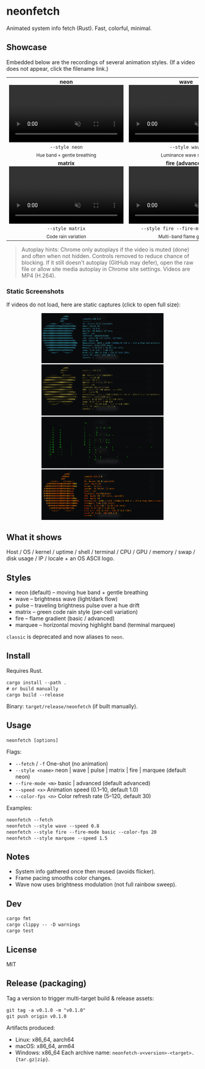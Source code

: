 # neonfetch

Animated system info fetch (Rust). Fast, colorful, minimal.

## Showcase
Embedded below are the recordings of several animation styles. (If a video does not appear, click the filename link.)

<table>
	<tr>
		<td align="center" width="50%">
			<b>neon</b><br>
			<video width="300" muted autoplay loop playsinline preload="auto" src="neon.mp4">Your browser can't embed this video. <a href="neon.mp4">Download neon.mp4</a></video><br>
			<code>--style neon</code><br>
			<sub>Hue band + gentle breathing</sub>
		</td>
		<td align="center" width="50%">
			<b>wave</b><br>
			<video width="300" muted autoplay loop playsinline preload="auto" src="wave.mp4">Your browser can't embed this video. <a href="wave.mp4">Download wave.mp4</a></video><br>
			<code>--style wave</code><br>
			<sub>Luminance wave sweep</sub>
		</td>
	</tr>
	<tr>
		<td align="center">
			<b>matrix</b><br>
			<video width="300" muted autoplay loop playsinline preload="auto" src="matrix.mp4">Your browser can't embed this video. <a href="matrix.mp4">Download matrix.mp4</a></video><br>
			<code>--style matrix</code><br>
			<sub>Code rain variation</sub>
		</td>
		<td align="center">
			<b>fire (advanced)</b><br>
			<video width="300" muted autoplay loop playsinline preload="auto" src="fire.mp4">Your browser can't embed this video. <a href="fire.mp4">Download fire.mp4</a></video><br>
			<code>--style fire --fire-mode advanced</code><br>
			<sub>Multi-band flame gradient</sub>
		</td>
	</tr>
</table>

> Autoplay hints: Chrome only autoplays if the video is muted (done) and often when not hidden. Controls removed to reduce chance of blocking. If it still doesn't autoplay (GitHub may defer), open the raw file or allow site media autoplay in Chrome site settings. Videos are MP4 (H.264).

### Static Screenshots
If videos do not load, here are static captures (click to open full size):

<p align="center">
	<img src="neon.png" alt="neon" width="320" />
	<img src="wave.png" alt="wave" width="320" />
	<img src="matrix.png" alt="matrix" width="320" />
	<img src="fire.png" alt="fire" width="320" />
</p>

## What it shows
Host / OS / kernel / uptime / shell / terminal / CPU / GPU / memory / swap / disk usage / IP / locale + an OS ASCII logo.

## Styles
- neon (default) – moving hue band + gentle breathing
- wave – brightness wave (light/dark flow)
- pulse – traveling brightness pulse over a hue drift
- matrix – green code rain style (per‑cell variation)
- fire – flame gradient (basic / advanced)
- marquee – horizontal moving highlight band (terminal marquee)

`classic` is deprecated and now aliases to `neon`.

## Install
Requires Rust.

```
cargo install --path .
# or build manually
cargo build --release
```
Binary: `target/release/neonfetch` (if built manually).

## Usage
```
neonfetch [options]
```
Flags:
- `--fetch` / `-f`     One-shot (no animation)
- `--style <name>`     neon | wave | pulse | matrix | fire | marquee (default neon)
- `--fire-mode <m>`    basic | advanced (default advanced)
- `--speed <x>`        Animation speed (0.1–10, default 1.0)
- `--color-fps <n>`    Color refresh rate (5–120, default 30)

Examples:
```
neonfetch --fetch
neonfetch --style wave --speed 0.8
neonfetch --style fire --fire-mode basic --color-fps 20
neonfetch --style marquee --speed 1.5
```

## Notes
- System info gathered once then reused (avoids flicker).
- Frame pacing smooths color changes.
- Wave now uses brightness modulation (not full rainbow sweep).

## Dev
```
cargo fmt
cargo clippy -- -D warnings
cargo test
```

## License
MIT

## Release (packaging)
Tag a version to trigger multi-target build & release assets:
```
git tag -a v0.1.0 -m "v0.1.0"
git push origin v0.1.0
```
Artifacts produced:
- Linux: x86_64, aarch64
- macOS: x86_64, arm64
- Windows: x86_64
Each archive name: `neonfetch-v<version>-<target>.{tar.gz|zip}`.
